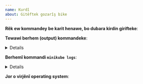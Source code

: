 ```yaml
---
name: Kurdî
about: Gitêftek gozarîş bike
---
```

<!-- Tikaye lem qalîbe bo dorust kirdinî gozarîş kelk wer bigre, ta ewendey detwani zanyari zortirman pê bide. bo xêratirîn willam. gelêk sipas! -->

**Rêk ew kommandey be karit henawe, bo dubara kirdin girifteke**:

**Tewawi berhem (output) kommandeke**:<details>


</details>

**Berhemî kommandi `minikube logs`**: <details>


</details>

**Jor o virjênî operating system**:

